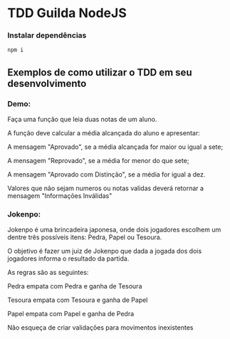 # TDD Guilda NodeJS

### Instalar dependências
```sh
npm i
```

## Exemplos de como utilizar o TDD em seu desenvolvimento

### Demo:

Faça uma função que leia duas notas de um aluno.

A função deve calcular a média alcançada do aluno e apresentar:

A mensagem "Aprovado", se a média alcançada for maior ou igual a sete;

A mensagem "Reprovado", se a média for menor do que sete;

A mensagem "Aprovado com Distinção", se a média for igual a dez.

Valores que não sejam numeros ou notas validas deverá retornar a mensagem "Informações Inválidas"

### Jokenpo:
Jokenpo é uma brincadeira japonesa, onde dois jogadores escolhem um dentre três possíveis itens: Pedra, Papel ou Tesoura.

O objetivo é fazer um juiz de Jokenpo que dada a jogada dos dois jogadores informa o resultado da partida.

As regras são as seguintes:

Pedra empata com Pedra e ganha de Tesoura

Tesoura empata com Tesoura e ganha de Papel

Papel empata com Papel e ganha de Pedra

Não esqueça de criar validações para movimentos inexistentes
